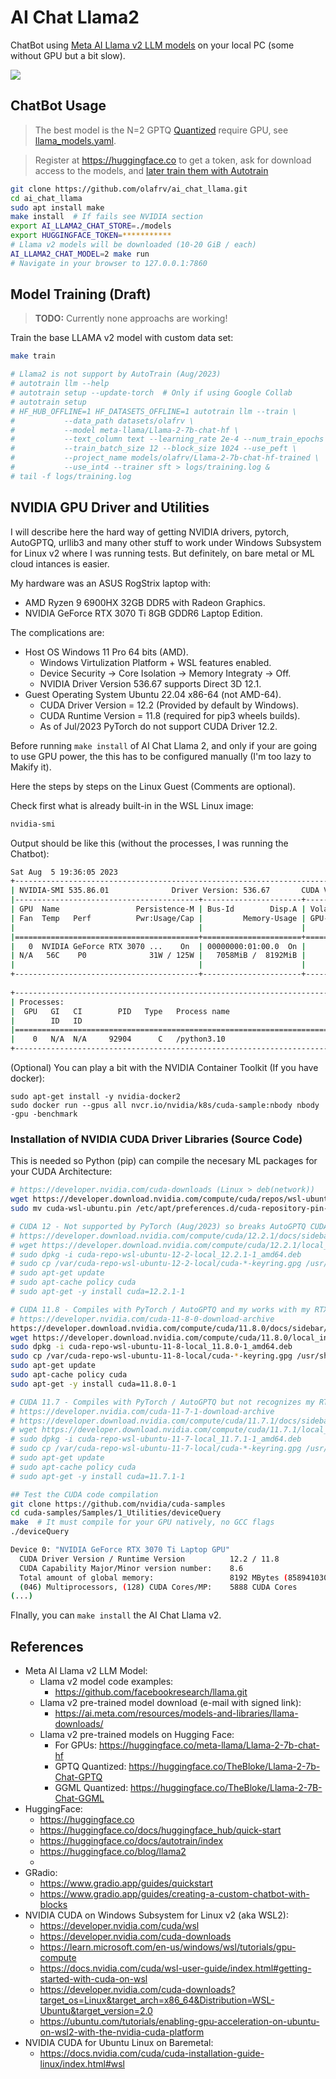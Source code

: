 # AI Chat Llama2

ChatBot using [Meta AI Llama v2 LLM models](https://ai.meta.com/llama/) 
on your local PC (some without GPU but a bit slow).

<a href="ai_chat_llama2.png"><img src="ai_chat_llama2.png"></a> 

## ChatBot Usage

> The best model is the N=2 GPTQ [Quantized](https://huggingface.co/docs/optimum/concept_guides/quantization) require GPU, see [llama_models.yaml](llama_models.yaml).

> Register at https://huggingface.co to get a token, ask for download access to the models, and [later train them with Autotrain](https://huggingface.co/docs/autotrain/index)

```bash
git clone https://github.com/olafrv/ai_chat_llama.git
cd ai_chat_llama
sudo apt install make
make install  # If fails see NVIDIA section
export AI_LLAMA2_CHAT_STORE=./models
export HUGGINGFACE_TOKEN=***********
# Llama v2 models will be downloaded (10-20 GiB / each)
AI_LLAMA2_CHAT_MODEL=2 make run   
# Navigate in your browser to 127.0.0.1:7860
```

## Model Training (Draft)

> **TODO:**  Currently none approachs are working!

Train the base LLAMA v2 model with custom data set:

```bash
make train
```

```bash
# Llama2 is not support by AutoTrain (Aug/2023)
# autotrain llm --help
# autotrain setup --update-torch  # Only if using Google Collab
# autotrain setup
# HF_HUB_OFFLINE=1 HF_DATASETS_OFFLINE=1 autotrain llm --train \
#			--data_path datasets/olafrv \
#			--model meta-llama/Llama-2-7b-chat-hf \
#			--text_column text --learning_rate 2e-4 --num_train_epochs 3 \
#			--train_batch_size 12 --block_size 1024 --use_peft \
#			--project_name models/olafrv/Llama-2-7b-chat-hf-trained \
#			--use_int4 --trainer sft > logs/training.log &
# tail -f logs/training.log
```

## NVIDIA GPU Driver and Utilities

I will describe here the hard way of getting NVIDIA drivers,
pytorch, AutoGPTQ, urllib3 and many other stuff to work under
Windows Subsystem for Linux v2 where I was running tests.
But definitely, on bare metal or ML cloud intances is easier.

My hardware was an ASUS RogStrix laptop with:

* AMD Ryzen 9 6900HX 32GB DDR5 with Radeon Graphics.
* NVIDIA GeForce RTX 3070 Ti 8GB GDDR6 Laptop Edition. 

The complications are:

* Host OS Windows 11 Pro 64 bits (AMD).
  * Windows Virtulization Platform + WSL features enabled.
  * Device Security -> Core Isolation -> Memory Integraty -> Off.
  * NVIDIA Driver Version 536.67 supports Direct 3D 12.1.
* Guest Operating System Ubuntu 22.04 x86-64 (not AMD-64).
  * CUDA Driver Version = 12.2 (Provided by default by Windows).
  * CUDA Runtime Version = 11.8 (required for pip3 wheels builds).
  * As of Jul/2023 PyTorch do not support CUDA Driver 12.2.

Before running `make install` of AI Chat Llama 2, and only 
if your are going to use GPU power, the this has to be
configured manually (I'm too lazy to Makify it).

Here the steps by steps on the Linux Guest (Comments are optional).

Check first what is already built-in in the WSL Linux image:

```bash
nvidia-smi
```

Output should be like this (without the processes, I was running the Chatbot):
```bash
Sat Aug  5 19:36:05 2023       
+---------------------------------------------------------------------------------------+
| NVIDIA-SMI 535.86.01              Driver Version: 536.67       CUDA Version: 12.2     |
|-----------------------------------------+----------------------+----------------------+
| GPU  Name                 Persistence-M | Bus-Id        Disp.A | Volatile Uncorr. ECC |
| Fan  Temp   Perf          Pwr:Usage/Cap |         Memory-Usage | GPU-Util  Compute M. |
|                                         |                      |               MIG M. |
|=========================================+======================+======================|
|   0  NVIDIA GeForce RTX 3070 ...    On  | 00000000:01:00.0  On |                  N/A |
| N/A   56C    P0              31W / 125W |   7058MiB /  8192MiB |      5%      Default |
|                                         |                      |                  N/A |
+-----------------------------------------+----------------------+----------------------+
                                                                                         
+---------------------------------------------------------------------------------------+
| Processes:                                                                            |
|  GPU   GI   CI        PID   Type   Process name                            GPU Memory |
|        ID   ID                                                             Usage      |
|=======================================================================================|
|    0   N/A  N/A     92904      C   /python3.10                               N/A      |
+---------------------------------------------------------------------------------------+
```

(Optional) You can play a bit with the NVIDIA Container Toolkit (If you have docker):
```
sudo apt-get install -y nvidia-docker2
sudo docker run --gpus all nvcr.io/nvidia/k8s/cuda-sample:nbody nbody -gpu -benchmark
```

### Installation of NVIDIA CUDA Driver Libraries (Source Code)

This is needed so Python (pip) can compile the necesary ML packages for your CUDA Architecture:

```bash
# https://developer.nvidia.com/cuda-downloads (Linux > deb(network))
wget https://developer.download.nvidia.com/compute/cuda/repos/wsl-ubuntu/x86_64/cuda-wsl-ubuntu.pin
sudo mv cuda-wsl-ubuntu.pin /etc/apt/preferences.d/cuda-repository-pin-600
```

```bash
# CUDA 12 - Not supported by PyTorch (Aug/2023) so breaks AutoGPTQ CUDA extensions compilation.
# https://developer.download.nvidia.com/compute/cuda/12.2.1/docs/sidebar/md5sum.txt
# wget https://developer.download.nvidia.com/compute/cuda/12.2.1/local_installers/cuda-repo-wsl-ubuntu-12-2-local_12.2.1-1_amd64.deb
# sudo dpkg -i cuda-repo-wsl-ubuntu-12-2-local_12.2.1-1_amd64.deb
# sudo cp /var/cuda-repo-wsl-ubuntu-12-2-local/cuda-*-keyring.gpg /usr/share/keyrings/
# sudo apt-get update
# sudo apt-cache policy cuda
# sudo apt-get -y install cuda=12.2.1-1
```

```bash
# CUDA 11.8 - Compiles with PyTorch / AutoGPTQ and my works with my RTX 3070.
# https://developer.nvidia.com/cuda-11-8-0-download-archive
https://developer.download.nvidia.com/compute/cuda/11.8.0/docs/sidebar/md5sum.txt
wget https://developer.download.nvidia.com/compute/cuda/11.8.0/local_installers/cuda-repo-wsl-ubuntu-11-8-local_11.8.0-1_amd64.deb
sudo dpkg -i cuda-repo-wsl-ubuntu-11-8-local_11.8.0-1_amd64.deb
sudo cp /var/cuda-repo-wsl-ubuntu-11-8-local/cuda-*-keyring.gpg /usr/share/keyrings/
sudo apt-get update
sudo apt-cache policy cuda
sudo apt-get -y install cuda=11.8.0-1
```

```bash
# CUDA 11.7 - Compiles with PyTorch / AutoGPTQ but not recognizes my RTX 3070.
# https://developer.nvidia.com/cuda-11-7-1-download-archive
# https://developer.download.nvidia.com/compute/cuda/11.7.1/docs/sidebar/md5sum.txt
# wget https://developer.download.nvidia.com/compute/cuda/11.7.1/local_installers/cuda-repo-wsl-ubuntu-11-7-local_11.7.1-1_amd64.deb
# sudo dpkg -i cuda-repo-wsl-ubuntu-11-7-local_11.7.1-1_amd64.deb
# sudo cp /var/cuda-repo-wsl-ubuntu-11-7-local/cuda-*-keyring.gpg /usr/share/keyrings/
# sudo apt-get update
# sudo apt-cache policy cuda
# sudo apt-get -y install cuda=11.7.1-1
```

```bash
## Test the CUDA code compilation
git clone https://github.com/nvidia/cuda-samples
cd cuda-samples/Samples/1_Utilities/deviceQuery
make  # It must compile for your GPU natively, no GCC flags
./deviceQuery

Device 0: "NVIDIA GeForce RTX 3070 Ti Laptop GPU"
  CUDA Driver Version / Runtime Version          12.2 / 11.8
  CUDA Capability Major/Minor version number:    8.6
  Total amount of global memory:                 8192 MBytes (8589410304 bytes)
  (046) Multiprocessors, (128) CUDA Cores/MP:    5888 CUDA Cores
(...)
```

FInally, you can `make install` the AI Chat Llama v2.

## References

* Meta AI Llama v2 LLM Model:
  * Llama v2 model code examples: 
    * https://github.com/facebookresearch/llama.git
  * Llama v2 pre-trained model download (e-mail with signed link):
    * https://ai.meta.com/resources/models-and-libraries/llama-downloads/
  * Llama v2 pre-trained models on Hugging Face: 
    * For GPUs: https://huggingface.co/meta-llama/Llama-2-7b-chat-hf
    * GPTQ Quantized: https://huggingface.co/TheBloke/Llama-2-7b-Chat-GPTQ
    * GGML Quantized: https://huggingface.co/TheBloke/Llama-2-7B-Chat-GGML
* HuggingFace:
  * https://huggingface.co
  * https://huggingface.co/docs/huggingface_hub/quick-start
  * https://huggingface.co/docs/autotrain/index
  * https://huggingface.co/blog/llama2
  * 
* GRadio:
  * https://www.gradio.app/guides/quickstart
  * https://www.gradio.app/guides/creating-a-custom-chatbot-with-blocks
* NVIDIA CUDA on Windows Subsystem for Linux v2 (aka WSL2):
  * https://developer.nvidia.com/cuda/wsl
  * https://developer.nvidia.com/cuda-downloads
  * https://learn.microsoft.com/en-us/windows/wsl/tutorials/gpu-compute
  * https://docs.nvidia.com/cuda/wsl-user-guide/index.html#getting-started-with-cuda-on-wsl
  * https://developer.nvidia.com/cuda-downloads?target_os=Linux&target_arch=x86_64&Distribution=WSL-Ubuntu&target_version=2.0
  * https://ubuntu.com/tutorials/enabling-gpu-acceleration-on-ubuntu-on-wsl2-with-the-nvidia-cuda-platform
* NVIDIA CUDA for Ubuntu Linux on Baremetal:
  * https://docs.nvidia.com/cuda/cuda-installation-guide-linux/index.html#wsl
